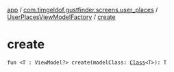 [app](../../index.md) / [com.timgeldof.gustfinder.screens.user_places](../index.md) / [UserPlacesViewModelFactory](index.md) / [create](./create.md)

# create

`fun <T : ViewModel?> create(modelClass: `[`Class`](https://docs.oracle.com/javase/6/docs/api/java/lang/Class.html)`<T>): T`